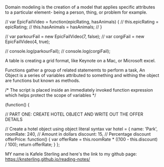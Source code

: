 Domain modeling is the creation of a model that applies specific attributes to a particular element- being a person, thing, or problem for example. 

//   var EpicFailVideo = function(epicRating, hasAnimals) {
//   this.epicRating = epicRating;
//   this.hasAnimals = hasAnimals;
// }

// var parkourFail = new EpicFailVideo(7, false);
// var corgiFail = new EpicFailVideo(4, true);

// console.log(parkourFail);
// console.log(corgiFail);
  
  
A table is creating a grid format, like Keynote on a Mac, or Microsoft excel. 

  
Functions gather a group of related statememts to perform a task, An Object is a series of variables attributed to something and withing the object are functions but known as methods.
  
  /* The script is placed inside an immediately invoked function expression
   which helps protect the scope of variables */

(function() {

  // PART ONE: CREATE HOTEL OBJECT AND WRITE OUT THE OFFER DETAILS

  // Create a hotel object using object literal syntax
  var hotel = {
    name: 'Park',
    roomRate: 240, // Amount in dollars
    discount: 15,  // Percentage discount
    offerPrice: function() {
      var offerRate = this.roomRate * ((100 - this.discount) / 100);
      return offerRate;
    }
  };

MY name is Kafele Sterling and here's the link to my github page: https://knsterling.github.io/reading-notes/
